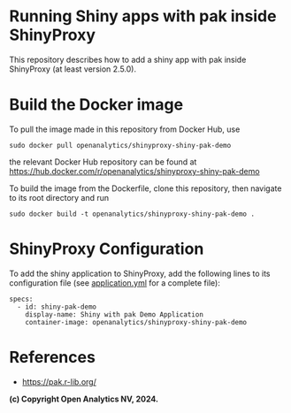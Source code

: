 # Running Shiny apps with pak inside ShinyProxy

This repository describes how to add a shiny app with pak inside ShinyProxy (at least version 2.5.0).

# Build the Docker image

To pull the image made in this repository from Docker Hub, use

```
sudo docker pull openanalytics/shinyproxy-shiny-pak-demo
```

the relevant Docker Hub repository can be found at https://hub.docker.com/r/openanalytics/shinyproxy-shiny-pak-demo

To build the image from the Dockerfile, clone this repository, then navigate to its root directory and run

```
sudo docker build -t openanalytics/shinyproxy-shiny-pak-demo .
```

# ShinyProxy Configuration

To add the shiny application to ShinyProxy, add the following lines to its configuration file (see [application.yml](./application.yml) for a complete file):
```
specs:
  - id: shiny-pak-demo
    display-name: Shiny with pak Demo Application
    container-image: openanalytics/shinyproxy-shiny-pak-demo
```

# References
* https://pak.r-lib.org/


**(c) Copyright Open Analytics NV, 2024.**